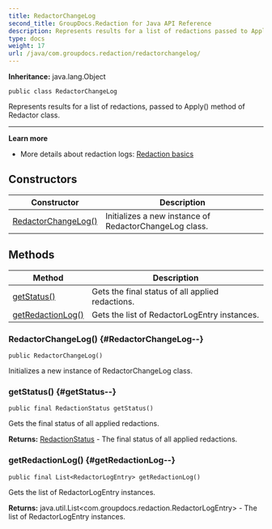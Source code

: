 ```yaml
---
title: RedactorChangeLog
second_title: GroupDocs.Redaction for Java API Reference
description: Represents results for a list of redactions passed to Apply method of Redactor class.
type: docs
weight: 17
url: /java/com.groupdocs.redaction/redactorchangelog/
---
```

**Inheritance:**
java.lang.Object
```
public class RedactorChangeLog
```

Represents results for a list of redactions, passed to Apply() method of  Redactor  class.

--------------------

**Learn more**

 *  More details about redaction logs: [Redaction basics][]


[Redaction basics]: https://docs.groupdocs.com/redaction/java/redaction-basics/
## Constructors

| Constructor | Description |
| --- | --- |
| [RedactorChangeLog()](#RedactorChangeLog--) | Initializes a new instance of RedactorChangeLog class. |
## Methods

| Method | Description |
| --- | --- |
| [getStatus()](#getStatus--) | Gets the final status of all applied redactions. |
| [getRedactionLog()](#getRedactionLog--) | Gets the list of  RedactorLogEntry  instances. |
### RedactorChangeLog() {#RedactorChangeLog--}
```
public RedactorChangeLog()
```


Initializes a new instance of RedactorChangeLog class.

### getStatus() {#getStatus--}
```
public final RedactionStatus getStatus()
```


Gets the final status of all applied redactions.

**Returns:**
[RedactionStatus](../../com.groupdocs.redaction/redactionstatus) - The final status of all applied redactions.
### getRedactionLog() {#getRedactionLog--}
```
public final List<RedactorLogEntry> getRedactionLog()
```


Gets the list of  RedactorLogEntry  instances.

**Returns:**
java.util.List<com.groupdocs.redaction.RedactorLogEntry> - The list of  RedactorLogEntry  instances.
